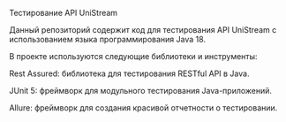Тестирование API UniStream

Данный репозиторий содержит код для тестирования API UniStream с использованием языка программирования Java 18. 

В проекте используются следующие библиотеки и инструменты:

Rest Assured: библиотека для тестирования RESTful API в Java.

JUnit 5: фреймворк для модульного тестирования Java-приложений.

Allure: фреймворк для создания красивой отчетности о тестировании.
